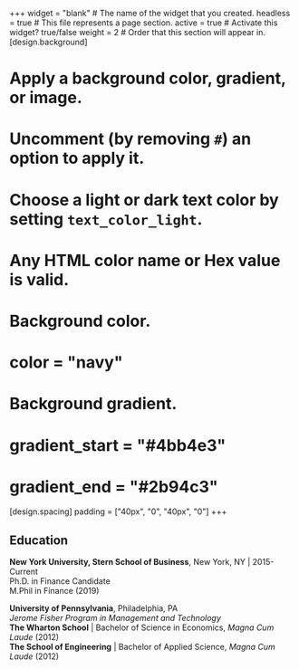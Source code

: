 +++
widget = "blank"  # The name of the widget that you created.
headless = true  # This file represents a page section.
active = true  # Activate this widget? true/false
weight = 2  # Order that this section will appear in.
[design.background]
  # Apply a background color, gradient, or image.
  #   Uncomment (by removing `#`) an option to apply it.
  #   Choose a light or dark text color by setting `text_color_light`.
  #   Any HTML color name or Hex value is valid.

  # Background color.
  # color = "navy"
  
  # Background gradient.
  # gradient_start = "#4bb4e3"
  # gradient_end = "#2b94c3"
  
[design.spacing]
  padding = ["40px", "0", "40px", "0"]
+++

## **Education**
**New York University, Stern School of Business**, New York, NY | 2015- Current  
Ph.D. in Finance Candidate  
M.Phil in Finance (2019) 

**University of Pennsylvania**, Philadelphia, PA  
_Jerome Fisher Program in Management and Technology_  
**The Wharton School** | Bachelor of Science in Economics, _Magna Cum Laude_ (2012)  
**The School of Engineering** | Bachelor of Applied Science, _Magna Cum Laude_ (2012)
